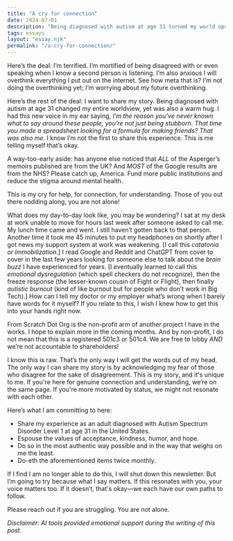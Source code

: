 ```yaml
---
title: "A cry for connection"
date: 2024-07-01
description: "Being diagnosed with autism at age 31 turned my world upside down."
tags: essays
layout: "essay.njk"
permalink: "/a-cry-for-connection/"
---
```


Here’s the deal: I’m terrified. I’m mortified of being disagreed with or even speaking when I know a second person is listening. I’m also anxious I will overthink everything I put out on the internet. See how meta that is? I’m not doing the overthinking yet; I’m worrying about my future overthinking.

Here’s the rest of the deal: I want to share my story. Being diagnosed with autism at age 31 changed my entire worldview, yet was also a warm hug. I had this new voice in my ear saying, _I’m the reason you’ve never known what to say around these people, you’re not just being stubborn. That time you made a spreadsheet looking for a formula for making friends? That was also me._ I know I’m not the first to share this experience. This is me telling myself that’s okay.

A way-too-early aside: has anyone else noticed that _ALL_ of the Asperger’s memoirs published are from the UK? And _MOST_ of the Google results are from the NHS? Please catch up, America. Fund more public institutions and reduce the stigma around mental health.

This is my cry for help, for connection, for understanding. Those of you out there nodding along, you are not alone!

What does my day-to-day look like, you may be wondering? I sat at my desk at work unable to move for hours last week after someone asked to call me. My lunch time came and went. I still haven’t gotten back to that person. Another time it took me 45 minutes to put my headphones on shortly after I got news my support system at work was weakening. [I call this _catatonia_ or _immobilization_.] I read Google and Reddit and ChatGPT from cover to cover in the last few years looking for someone else to talk about the _brain buzz_ I have experienced for years. [I eventually learned to call this _emotional dysregulation_ (which spell checkers do not recognize), then the freeze response (the lesser-known cousin of Fight or Flight), then finally _autistic burnout_ (kind of like burnout but for people who don’t work in Big Tech).] How can I tell my doctor or my employer what’s wrong when I barely have words for it myself? If you relate to this, I wish I knew how to get this into your hands right now.

From Scratch Dot Org is the non-profit arm of another project I have in the works. I hope to explain more in the coming months. And by non-profit, I do not mean that this is a registered 501c3 or 501c4. We are free to lobby _AND_ we’re not accountable to shareholders!

I know this is raw. That’s the only way I will get the words out of my head. The only way I can share my story is by acknowledging my fear of those who disagree for the sake of disagreement. This is my story, and it's unique to me. If you're here for genuine connection and understanding, we’re on the same page. If you're more motivated by status, we might not resonate with each other.

Here’s what I am committing to here:

- Share my experience as an adult diagnosed with Autism Spectrum Disorder Level 1 at age 31 in the United States.
- Espouse the values of acceptance, kindness, humor, and hope.
- Do so in the most authentic way possible and in the way that weighs on me the least.
- Do-eth the aforementioned items twice monthly.

If I find I am no longer able to do this, I will shut down this newsletter. But I’m going to try because what I say matters. If this resonates with you, your voice matters too. If it doesn’t, that's okay—we each have our own paths to follow.

Please reach out if you are struggling. You are not alone.

_Disclaimer: AI tools provided emotional support during the writing of this post._

